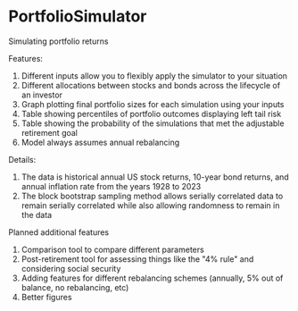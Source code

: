 # PortfolioSimulator
Simulating portfolio returns

Features:
  1. Different inputs allow you to flexibly apply the simulator to your situation
  2. Different allocations between stocks and bonds across the lifecycle of an investor
  3. Graph plotting final portfolio sizes for each simulation using your inputs
  4. Table showing percentiles of portfolio outcomes displaying left tail risk
  5. Table showing the probability of the simulations that met the adjustable retirement goal
  6. Model always assumes annual rebalancing
  
Details:
  1. The data is historical annual US stock returns, 10-year bond returns, and annual inflation rate from the years 1928 to 2023
  2. The block bootstrap sampling method allows serially correlated data to remain serially correlated while also allowing randomness to remain in the data

Planned additional features
  1. Comparison tool to compare different parameters
  2. Post-retirement tool for assessing things like the "4% rule" and considering social security
  3. Adding features for different rebalancing schemes (annually, 5% out of balance, no rebalancing, etc)
  4. Better figures
